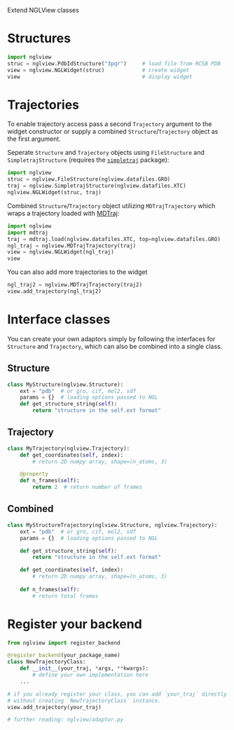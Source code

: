 
Extend NGLView classes

Structures
==========

```python
import nglview
struc = nglview.PdbIdStructure("3pqr")     # load file from RCSB PDB
view = nglview.NGLWidget(struc)            # create widget
view                                       # display widget
```


Trajectories
============

To enable trajectory access pass a second `Trajectory` argument to the widget
constructor or supply a combined `Structure`/`Trajectory` object as the first
argument.

Seperate `Structure` and `Trajectory` objects using `FileStructure` and
`SimpletrajStructure` (requires the [`simpletraj`](https://github.com/arose/simpletraj)
package):

```python
import nglview
struc = nglview.FileStructure(nglview.datafiles.GRO)
traj = nglview.SimpletrajStructure(nglview.datafiles.XTC)
nglview.NGLWidget(struc, traj)
```

Combined `Structure`/`Trajectory` object utilizing `MDTrajTrajectory` which
wraps a trajectory loaded with [MDTraj](http://mdtraj.org/):

```python
import nglview
import mdtraj
traj = mdtraj.load(nglview.datafiles.XTC, top=nglview.datafiles.GRO)
ngl_traj = nglview.MDTrajTrajectory(traj)
view = nglview.NGLWidget(ngl_traj)
view
```

You can also add more trajectories to the widget
```python
ngl_traj2 = nglview.MDTrajTrajectory(traj2)
view.add_trajectory(ngl_traj2)
```

Interface classes
=================

You can create your own adaptors simply by following the interfaces for `Structure` and `Trajectory`, which can also be combined into a single class.


Structure
---------

```python
class MyStructure(nglview.Structure):
    ext = "pdb"  # or gro, cif, mol2, sdf
    params = {}  # loading options passed to NGL
    def get_structure_string(self):
        return "structure in the self.ext format"
```


Trajectory
----------

```python
class MyTrajectory(nglview.Trajectory):
    def get_coordinates(self, index):
        # return 2D numpy array, shape=(n_atoms, 3)

    @property
    def n_frames(self):
        return 2  # return number of frames
```


Combined
--------

```python
class MyStructureTrajectory(nglview.Structure, nglview.Trajectory):
    ext = "pdb"  # or gro, cif, mol2, sdf
    params = {}  # loading options passed to NGL

    def get_structure_string(self):
        return "structure in the self.ext format"

    def get_coordinates(self, index):
        # return 2D numpy array, shape=(n_atoms, 3)
        
    def n_frames(self):
        # return total frames
```

Register your backend
=====================
```python
from nglview import register_backend

@register_backend(your_package_name)
class NewTrajectoryClass:
    def __init__(your_traj, *args, **kwargs):
        # define your own implementation here
    ...

# if you already register your class, you can add `your_traj` directly to `view`
# without creating `NewTrajectoryClass` instance.
view.add_trajectory(your_traj)

# further reading: nglview/adaptor.py
```
